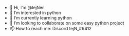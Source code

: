 - 👋 Hi, I’m @tejNer
- 👀 I’m interested in python
- 🌱 I’m currently learning python
- 💞️ I’m looking to collaborate on some easy python project
- 📫 How to reach me: Discord tejN_#6412
